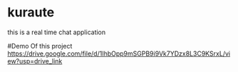 # kuraute
this is a real time chat application 

#Demo Of this project  https://drive.google.com/file/d/1IhbOpp9mSGPB9i9Vk7YDzx8L3C9KSrxL/view?usp=drive_link
